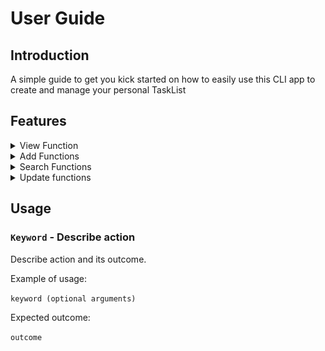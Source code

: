 # User Guide 

## Introduction
A simple guide to get you kick started on how to easily use this CLI app to create and manage your personal TaskList
## Features 

<details>
<summary>
View Function
</summary>
## `list`
<br>
**Command to view tasks**
<br>

* Type in `list`
* List of all tasks currently contained in tasklist will be shown
<br>
<br>

![list](./Images/list.png)
<hr>
</details>
<details>
<summary>
Add Functions
</summary>
<br>

**Here are the commands to add different types of tasks into your tasklist**  
<br>
<details>
<summary>Add Todo</summary>

## `todo`
<br>

* Type `todo` followed by a space and then type in the 'todo' you wish to add into your list
<br>
<br>

![Todo](./Images/todo.png)
</details>

<details>
<summary>Add deadline</summary>

## `deadline`
<br>

* Type `deadline` followed by description of deadline, then followed by  `/by` followed by a space and then type the rest of the description
* Input date via `YYYY-MM-DD` format and time in `HH:MM` format if you wish to add date and time
<br>
<br>

![Deadline](./Images/deadline.png)
</details>
<details>
<summary>Add event</summary>

## `event`
<br>

* Type `event` followed by description of event, then followed by `/at` followed by a space and then type in the rest of the description
<br>
* Input date via `YYYY-MM-DD` format and time in `HH:MM` format if you wish to add date and time
<br>
<br>

![Event](./Images/event.png)
</details>
<hr>
</details>

<details>
<summary>
Search Functions
</summary>
<br>

**Here are the commands to search for tasks via description, time or date**  
<br>
<details>
<summary>
Search Via Description
</summary>

## `find`
<br>

* Type in `find` and then the description that you want to search for in the tasklist
* Return you tasks which contains the description you searched for
<br>
<br> 

![find](./Images/find.png)
</details>
<details>
<summary>
Search Via Time
</summary>

## `time`
<br>

* Type in `time` followed by the time that you wish to search for in `HH:MM` format
* Returns you the tasks which take place at the time you searched for
<br>
<br>

![time](./Images/time.png)
</details>
<details>
<summary>
Search Via Date
</summary>

## `schedule`
<br>

* Type in `schedule` followed by date that you wish to search for in `YYYY-MM-DD` format
* Returns you the tasks which take place on the date you searched for
<br>
<br> 

![schedule](./Images/schedule.png)
</details>
<hr>
</details>

<details>
<summary>
Update functions
</summary>
<br>

**Commands to edit tasklist**
<br>
<details>
<summary>
Change Task Status
</summary>

## `done`
<br>

* Type in `done` followed by task number which you wish to mark as done
* Status icon of task will be changed
<br>
<br>

![done](./Images/done.png)
</details>
<details>
<summary>
Delete Task
</summary>

## `delete`
<br>

* Type in `delete` followed by task number of task you wish to remove from tasklist
* Task with corresponding number entered will be removed
<br>
<br>

![delete](./Images/delete.png)
</details>
</details>

## Usage

### `Keyword` - Describe action

Describe action and its outcome.

Example of usage: 

`keyword (optional arguments)`

Expected outcome:

`outcome`
